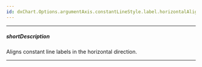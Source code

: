 ```yaml
---
id: dxChart.Options.argumentAxis.constantLineStyle.label.horizontalAlignment
---
```

---
##### shortDescription
Aligns constant line labels in the horizontal direction.

---
<!-- Description goes here -->
